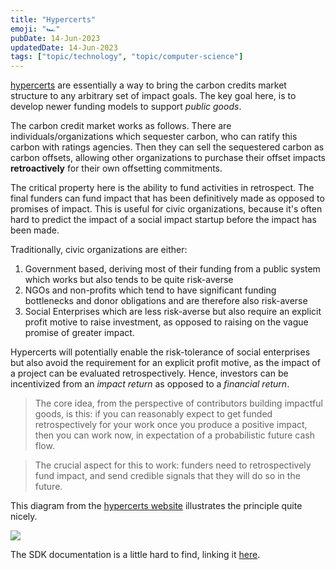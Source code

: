 ```yaml
---
title: "Hypercerts"
emoji: "🏎"
pubDate: 14-Jun-2023
updatedDate: 14-Jun-2023
tags: ["topic/technology", "topic/computer-science"]
---
```


[hypercerts](https://hypercerts.org/) are essentially a way to bring the carbon credits market structure to any arbitrary set of impact goals. The key goal here, is to develop newer funding models to support _public goods_.

The carbon credit market works as follows. There are individuals/organizations which sequester carbon, who can ratify this carbon with ratings agencies. Then they can sell the sequestered carbon as carbon offsets, allowing other organizations to purchase their offset impacts **retroactively** for their own offsetting commitments.

The critical property here is the ability to fund activities in retrospect. The final funders can fund impact that has been definitively made as opposed to promises of impact. This is useful for civic organizations, because it's often hard to predict the impact of a social impact startup before the impact has been made.

Traditionally, civic organizations are either:

1. Government based, deriving most of their funding from a public system which works but also tends to be quite risk-averse
2. NGOs and non-profits which tend to have significant funding bottlenecks and donor obligations and are therefore also risk-averse
3. Social Enterprises which are less risk-averse but also require an explicit profit motive to raise investment, as opposed to raising on the vague promise of greater impact.

Hypercerts will potentially enable the risk-tolerance of social enterprises but also avoid the requirement for an explicit profit motive, as the impact of a project can be evaluated retrospectively. Hence, investors can be incentivized from an _impact return_ as opposed to a _financial return_.

>The core idea, from the perspective of contributors building impactful goods, is this: if you can reasonably expect to get funded retrospectively for your work once you produce a positive impact, then you can work now, in expectation of a probabilistic future cash flow.

>The crucial aspect for this to work: funders need to retrospectively fund impact, and send credible signals that they will do so in the future.

This diagram from the [hypercerts website](https://hypercerts.org/docs/whitepaper/ifs) illustrates the principle quite nicely.

![](https://files.solderneer.me/blog/hypercerts/1.png)

The SDK documentation is a little hard to find, linking it [here](https://github.com/hypercerts-org/hypercerts/tree/main/sdk).